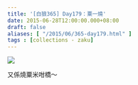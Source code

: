 ```yaml
---
title: '[白狼365] Day179：粟一燒'
date: 2015-06-28T12:00:00.000+08:00
draft: false
aliases: [ "/2015/06/365-day179.html" ]
tags : [collections - zaku]
---
```


![](/images/zaku179.jpg)

又係燒粟米咁橋～
